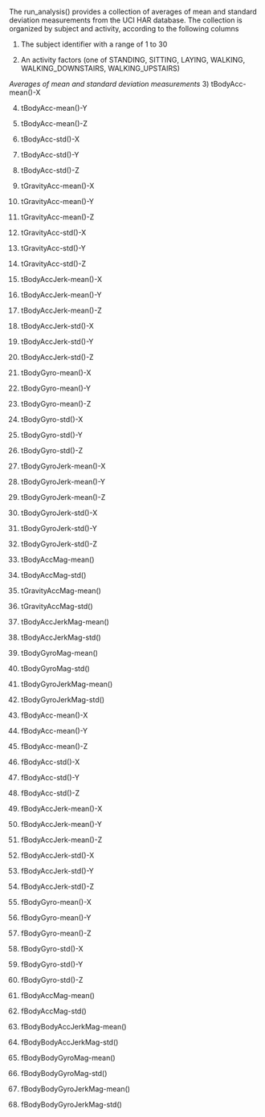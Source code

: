 The run_analysis() provides a collection of averages of mean and standard deviation measurements from the UCI HAR database. The collection is organized by subject and activity, according to the following columns

1) The subject identifier with a range of 1 to 30

2) An activity factors (one of STANDING, SITTING, LAYING, WALKING, WALKING_DOWNSTAIRS, WALKING_UPSTAIRS)

*Averages of mean and standard deviation measurements*
3) tBodyAcc-mean()-X

4) tBodyAcc-mean()-Y

5) tBodyAcc-mean()-Z

6) tBodyAcc-std()-X

7) tBodyAcc-std()-Y

8) tBodyAcc-std()-Z

9) tGravityAcc-mean()-X

10) tGravityAcc-mean()-Y

11) tGravityAcc-mean()-Z

12) tGravityAcc-std()-X

13) tGravityAcc-std()-Y

14) tGravityAcc-std()-Z

15) tBodyAccJerk-mean()-X

16) tBodyAccJerk-mean()-Y

17) tBodyAccJerk-mean()-Z

18) tBodyAccJerk-std()-X

19) tBodyAccJerk-std()-Y

20) tBodyAccJerk-std()-Z

21) tBodyGyro-mean()-X

22) tBodyGyro-mean()-Y

23) tBodyGyro-mean()-Z

24) tBodyGyro-std()-X

25) tBodyGyro-std()-Y

26) tBodyGyro-std()-Z

27) tBodyGyroJerk-mean()-X

28) tBodyGyroJerk-mean()-Y

29) tBodyGyroJerk-mean()-Z

30) tBodyGyroJerk-std()-X

31) tBodyGyroJerk-std()-Y

32) tBodyGyroJerk-std()-Z

33) tBodyAccMag-mean()

34) tBodyAccMag-std()

35) tGravityAccMag-mean()

36) tGravityAccMag-std()

37) tBodyAccJerkMag-mean()

38) tBodyAccJerkMag-std()

39) tBodyGyroMag-mean()

40) tBodyGyroMag-std()

41) tBodyGyroJerkMag-mean()

42) tBodyGyroJerkMag-std()

43) fBodyAcc-mean()-X

44) fBodyAcc-mean()-Y

45) fBodyAcc-mean()-Z

46) fBodyAcc-std()-X

47) fBodyAcc-std()-Y

48) fBodyAcc-std()-Z

49) fBodyAccJerk-mean()-X

50) fBodyAccJerk-mean()-Y

51) fBodyAccJerk-mean()-Z

52) fBodyAccJerk-std()-X

53) fBodyAccJerk-std()-Y

54) fBodyAccJerk-std()-Z

55) fBodyGyro-mean()-X

56) fBodyGyro-mean()-Y

57) fBodyGyro-mean()-Z

58) fBodyGyro-std()-X

59) fBodyGyro-std()-Y

60) fBodyGyro-std()-Z

61) fBodyAccMag-mean()

62) fBodyAccMag-std()

63) fBodyBodyAccJerkMag-mean()

64) fBodyBodyAccJerkMag-std()

65) fBodyBodyGyroMag-mean()

66) fBodyBodyGyroMag-std()

67) fBodyBodyGyroJerkMag-mean()

68) fBodyBodyGyroJerkMag-std()